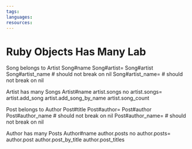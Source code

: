 ```yaml
---
tags:
languages:
resources:
---
```

# Ruby Objects Has Many Lab

Song belongs to Artist
Song#name
Song#artist=
Song#artist
Song#artist_name # should not break on nil
Song#artist_name= # should not break on nil

Artist has many Songs
Artist#name
artist.songs
no artist.songs=
artist.add_song
artist.add_song_by_name
artist.song_count

Post belongs to Author
Post#title
Post#author=
Post#author
Post#author_name # should not break on nil
Post#author_name= # should not break on nil

Author has many Posts
Author#name
author.posts
no author.posts=
author.post
author.post_by_title
author.post_titles
